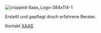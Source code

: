 
![cropped-Xaas_Logo-384x114-1](https://github.com/bsibausteinvergleich/BSIBausteinVergleich/assets/157005660/1a3e042c-7c05-446f-a35a-c751f57785ff)


Erstellt und gepflegt druch erfahrene Berater.

Kontakt <a href="mailto:sales@xaas-it.com"> XAAS</a>
